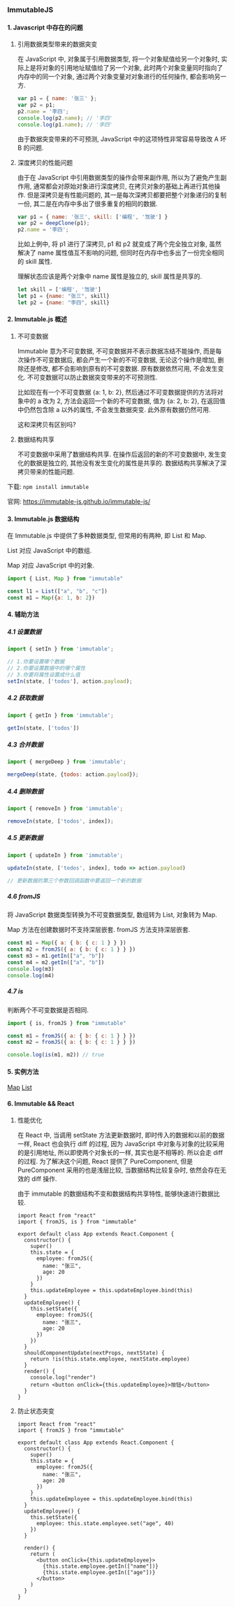 ### ImmutableJS

#### 1. Javascript 中存在的问题

1. 引用数据类型带来的数据突变

   在 JavaScript 中, 对象属于引用数据类型, 将一个对象赋值给另一个对象时, 实际上是将对象的引用地址赋值给了另一个对象, 此时两个对象变量同时指向了内存中的同一个对象, 通过两个对象变量对对象进行的任何操作, 都会影响另一方.

   ```javascript
   var p1 = { name: '张三' };
   var p2 = p1;
   p2.name = '李四';
   console.log(p2.name); // '李四'
   console.log(p1.name); // '李四'
   ```

   由于数据突变带来的不可预测, JavaScript 中的这项特性非常容易导致改 A 坏 B 的问题.

2. 深度拷贝的性能问题

   由于在 JavaScript 中引用数据类型的操作会带来副作用, 所以为了避免产生副作用, 通常都会对原始对象进行深度拷贝, 在拷贝对象的基础上再进行其他操作. 但是深拷贝是有性能问题的, 其一是每次深拷贝都要把整个对象递归的复制一份, 其二是在内存中多出了很多重复的相同的数据.

   ```javascript
   var p1 = { name: '张三', skill: ['编程', '驾驶'] }
   var p2 = deepClone(p1);
   p2.name = '李四';
   ```

   比如上例中, 将 p1 进行了深拷贝, p1 和 p2 就变成了两个完全独立对象, 虽然解决了 name 属性值互不影响的问题, 但同时在内存中也多出了一份完全相同的 skill 属性.

   理解状态应该是两个对象中 name 属性是独立的, skill 属性是共享的. 

   ```javascript
   let skill = ['编程', '驾驶']
   let p1 = {name: "张三", skill}
   let p2 = {name: "李四", skill}
   ```

#### 2. Immutable.js 概述

1. 不可变数据

   Immutable 意为不可变数据, 不可变数据并不表示数据冻结不能操作, 而是每次操作不可变数据后, 都会产生一个新的不可变数据, 无论这个操作是增加, 删除还是修改, 都不会影响到原有的不可变数据. 原有数据依然可用, 不会发生变化. 不可变数据可以防止数据突变带来的不可预测性.

   比如现在有一个不可变数据 {a: 1, b: 2}, 然后通过不可变数据提供的方法将对象中的 a 改为 2, 方法会返回一个新的不可变数据, 值为 {a: 2, b: 2}, 在返回值中仍然包含除 a 以外的属性, 不会发生数据突变. 此外原有数据仍然可用.

   这和深拷贝有区别吗? 

2. 数据结构共享

   不可变数据中采用了数据结构共享. 在操作后返回的新的不可变数据中, 发生变化的数据是独立的, 其他没有发生变化的属性是共享的. 数据结构共享解决了深拷贝带来的性能问题.

下载: `npm install immutable`

官网: https://immutable-js.github.io/immutable-js/

#### 3. Immutable.js 数据结构

在 Immutable.js 中提供了多种数据类型, 但常用的有两种, 即 List 和 Map.

List 对应 JavaScript 中的数组.

Map 对应 JavaScript 中的对象.

```javascript
import { List, Map } from "immutable"

const l1 = List(["a", "b", "c"])
const m1 = Map({a: 1, b: 2})
```

#### 4. 辅助方法

##### 4.1 设置数据

```javascript
import { setIn } from 'immutable';

// 1.你要设置哪个数据
// 2.你要设置数据中的哪个属性
// 3.你要将属性设置成什么值
setIn(state, ['todos'], action.payload);
```

##### 4.2 获取数据

```javascript
import { getIn } from 'immutable';

getIn(state, ['todos'])
```

##### 4.3 合并数据

```javascript
import { mergeDeep } from 'immutable';

mergeDeep(state, {todos: action.payload});
```

##### 4.4 删除数据

```javascript
import { removeIn } from 'immutable';

removeIn(state, ['todos', index]);
```

##### 4.5 更新数据

```javascript
import { updateIn } from 'immutable';

updateIn(state, ['todos', index], todo => action.payload)

// 更新数据的第三个参数回调函数中要返回一个新的数据
```

##### 4.6 fromJS

将 JavaScript 数据类型转换为不可变数据类型, 数组转为 List, 对象转为 Map. 

Map 方法在创建数据时不支持深层嵌套. fromJS 方法支持深层嵌套.

```javascript
const m1 = Map({ a: { b: { c: 1 } } })
const m2 = fromJS({ a: { b: { c: 1 } } })
const m3 = m1.getIn(["a", "b"])
const m4 = m2.getIn(["a", "b"])
console.log(m3)
console.log(m4)
```

##### 4.7 is

判断两个不可变数据是否相同.

```javascript
import { is, fromJS } from "immutable"

const m1 = fromJS({ a: { b: { c: 1 } } })
const m2 = fromJS({ a: { b: { c: 1 } } })

console.log(is(m1, m2)) // true
```

#### 5. 实例方法

[Map](https://immutable-js.github.io/immutable-js/docs/#/Map) [List](https://immutable-js.github.io/immutable-js/docs/#/List)

#### 6. Immutable && React

1. 性能优化

   在 React 中, 当调用 setState 方法更新数据时, 即时传入的数据和以前的数据一样, React 也会执行 diff 的过程, 因为 JavaScript 中对象与对象的比较采用的是引用地址, 所以即使两个对象长的一样, 其实也是不相等的. 所以会走 diff 的过程. 为了解决这个问题, React 提供了 PureComponent, 但是 PureComponent 采用的也是浅层比较, 当数据结构比较复杂时, 依然会存在无效的 diff 操作.

   由于 immutable 的数据结构不变和数据结构共享特性, 能够快速进行数据比较.

   ```react
   import React from "react"
   import { fromJS, is } from "immutable"
   
   export default class App extends React.Component {
     constructor() {
       super()
       this.state = {
         employee: fromJS({
           name: "张三",
           age: 20
         })
       }
       this.updateEmployee = this.updateEmployee.bind(this)
     }
     updateEmployee() {
       this.setState({
         employee: fromJS({
           name: "张三",
           age: 20
         })
       })
     }
     shouldComponentUpdate(nextProps, nextState) {
       return !is(this.state.employee, nextState.employee)
     }
     render() {
       console.log("render")
       return <button onClick={this.updateEmployee}>按钮</button>
     }
   }
   ```

2. 防止状态突变

   ```react
   import React from "react"
   import { fromJS } from "immutable"
   
   export default class App extends React.Component {
     constructor() {
       super()
       this.state = {
         employee: fromJS({
           name: "张三",
           age: 20
         })
       }
       this.updateEmployee = this.updateEmployee.bind(this)
     }
     updateEmployee() {
       this.setState({
         employee: this.state.employee.set("age", 40)
       })
     }
   
     render() {
       return (
         <button onClick={this.updateEmployee}>
           {this.state.employee.getIn(["name"])}
           {this.state.employee.getIn(["age"])}
         </button>
       )
     }
   }
   ```

   